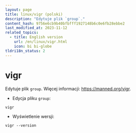 ```yaml
---
layout: page
title: linux/vigr (polski)
description: "Edytuje plik `group`."
content_hash: 9756e6cb9b40bfbfff1927148b6c0e6fb28ebbe2
last_modified_at: 2023-11-12
related_topics:
  - title: English version
    url: /en/linux/vigr.html
    icon: bi bi-globe
tldri18n_status: 2
---
```

# vigr

Edytuje plik `group`.
Więcej informacji: <https://manned.org/vigr>.

- Edycja pliku `group`:

`vigr`

- Wyświetlenie wersji:

`vigr --version`
